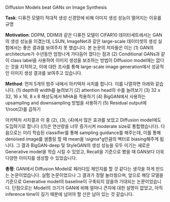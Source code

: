 Diffusion Models beat GANs on Image Synthesis
 
**Task**: 디퓨전 모델이 적대적 생성 신경망에 비해 이미지 생성 성능이 떨어지는 이유를 규명
 
**Motivation**: DDPM, DDIM과 같은 디퓨전 모델이 CIFAR10 데이터세트에서는 GAN의 생성 성능을 이겼는데, LSUN, ImageNet과 같은 large-scale 데이터셋의 생성 실험에서는 좋은 결과를 보여주지 못 했습니다. 본 논문의 저자들은 이는 (1) GAN의 architecture가 수년동안 엄청나게 가다듬어 졌다는 점과 (2) Conditional GANs과 같이 class label을 사용하여 이미지 생성을 보조하는 방법이 Diffusion model에는 없다는 것을 지적하고, 이에 대한 조사를 통해 large-scale image generation에서 성공적인 이미지 생성 결과를 보여주고 있습니다.
 
**Method**: 먼저 5개의 범주 내에서 아키텍처 서치를 합니다. 이를 나열하면 아래와 같습니다. 
(1) depth와 width를 늘려보기
(2) attention head의 수를 늘려보기
(3) 32 x 32, 16 x 16, 8 x 8 해상도에서 MHA을 적용하기
(4) BigGAN에서 사용하는 upsampling and downsampling 방법을 사용하기
(5) Residual output에 1/root(2)를 곱하기
 
아키텍처 서치결과 이 중 (2), (3), (4)에서 많은 효과를 보았고 Diffusion model에도 도입하기로 합니다 ((1)은 연산량을 너무 증가시켜 moderate size로 통합했습니다). 
다음으로는 미리 학습된 classifier를 통해 sampling guidance를 해주는데, 이를 통해 denoised image를 샘플링 할 때 mean을 \sigma*g만큼의 벡터로 biasing해주게 됩니다. 그 결과 BigGAN-deep 및 StyleGAN의 생성 성능을 모두 이기는 새로운 Generative model을 학습 시킬 수 있었고, Recall을 기준으로 봤을 때 GAN보다 더욱 다양한 이미지를 생성할 수 있었습니다.
 
**총평**: GAN에서 Diffusion Model로 페러다임 체인지를 할 것 같다는 생각을 하게 만드는 논문이었습니다. 실험 논문이었으나 그 결과가 정말 놀라웠으며, 앞으로 해당 모델을 기준으로 Generative model의 baseline이 구축되지 않을까 기대되는 논문이었습니다. 단점으로는 Model의 크기가 GAN에 비해 얼마나 큰지에 대한 설명이 없었고, 아직 inference time이 길기 때문에 넘어야 할 산은 남아 있는 것 같습니다.
